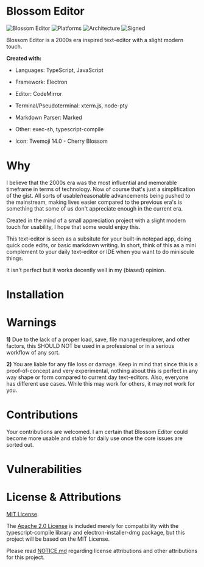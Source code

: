# Blossom Editor

![Blossom Editor](https://img.shields.io/badge/Blossom%20Editor-1.0.0-ff69b4) ![Platforms](https://img.shields.io/badge/Platforms-MacOS-lightgrey) ![Architecture](https://img.shields.io/badge/Architecture-x64-lightgrey) ![Signed]()

Blossom Editor is a 2000s era inspired text-editor with a slight modern touch.

**Created with:**

- Languages: TypeScript, JavaScript

- Framework: Electron

- Editor: CodeMirror 

- Terminal/Pseudoterminal: xterm.js, node-pty

- Markdown Parser: Marked

- Other: exec-sh, typescript-compile

- Icon: Twemoji 14.0 - Cherry Blossom

# Why 

I believe that the 2000s era was the most influential and memorable timeframe in terms of technology. Now of course that's just a simplification of the gist. All sorts of usable/reasonable advancements being pushed to the mainstream, making lives easier compared to the previous era's is something that some of us don't appreciate enough in the current era. 

Created in the mind of a small appreciation project with a slight modern touch for usability, I hope that some would enjoy this.

This text-editor is seen as a subsitute for your built-in notepad app, doing quick code edits, or basic markdown writing. In short, think of this as a mini complement to your daily text-editor or IDE when you want to do miniscule things. 

It isn't perfect but it works decently well in my (biased) opinion.

# Installation

# Warnings

**1)** Due to the lack of a proper load, save, file manager/explorer, and other factors, this SHOULD NOT be used in a professional or in a serious workflow of any sort. 

**2)** You are liable for any file loss or damage. Keep in mind that since this is a proof-of-concept and very experimental, nothing about this is perfect in any way shape or form compared to current day text-editors. Also, everyone has different use cases. While this may work for others, it may not work for you.

# Contributions

Your contributions are welcomed. I am certain that Blossom Editor could become more usable and stable for daily use once the core issues are sorted out. 

# Vulnerabilities 

# License & Attributions

[MIT License](LICENSE).

The [Apache 2.0 License](LICENSE-APACHE-2.0) is included merely for compatibility with the typescript-compile library and electron-installer-dmg package, but this project will be based on the MIT License.

Please read [NOTICE.md](NOTICE.md) regarding license attributions and other attributions for this project.